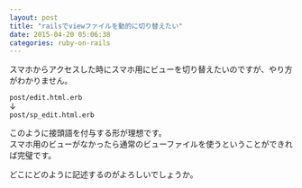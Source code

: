 ```yaml
---
layout: post
title: "railsでviewファイルを動的に切り替えたい"
date: 2015-04-20 05:06:38
categories: ruby-on-rails
---
```

<p>スマホからアクセスした時にスマホ用にビューを切り替えたいのですが、やり方がわかりません。</p>

<p><code>post/edit.html.erb</code><br>
↓<br>
<code>post/sp_edit.html.erb</code></p>

<p>このように接頭語を付与する形が理想です。<br>
スマホ用のビューがなかったら通常のビューファイルを使うということができれば完璧です。</p>

<p>どこにどのように記述するのがよろしいでしょうか。</p>
